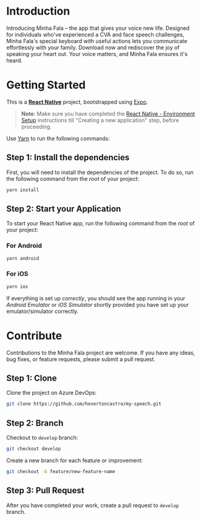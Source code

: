 # Introduction
Introducing Minha Fala – the app that gives your voice new life. Designed for individuals who've experienced a CVA and face speech challenges, Minha Fala's special keyboard with useful actions lets you communicate effortlessly with your family. Download now and rediscover the joy of speaking your heart out. Your voice matters, and Minha Fala ensures it's heard.

# Getting Started

This is a [**React Native**](https://reactnative.dev) project, bootstrapped using [Expo](https://expo.dev/).

>**Note**: Make sure you have completed the [React Native - Environment Setup](https://reactnative.dev/docs/0.71/environment-setup) instructions till "Creating a new application" step, before proceeding.

Use [Yarn](https://yarnpkg.com/) to run the following commands:

## Step 1: Install the dependencies
First, you will need to install the dependencies of the project. To do so, run the following command from the _root_ of your project:

```bash
yarn install
```
## Step 2: Start your Application
To start your React Native app, run the following command from the _root_ of your project:

### For Android
```bash
yarn android
```

### For iOS
```bash
yarn ios
```

If everything is set up _correctly_, you should see the app running in your _Android Emulator_ or _iOS Simulator_ shortly provided you have set up your emulator/simulator correctly.
# Contribute

Contributions to the Minha Fala project are welcome. If you have any ideas, bug fixes, or feature requests, please submit a pull request.

## Step 1: Clone

Clone the project on Azure DevOps:

```bash
git clone https://github.com/hevertoncastro/my-speech.git
```
## Step 2: Branch

Checkout to `develop` branch:

```bash
git checkout develop
```

Create a new branch for each feature or improvement:

```bash
git checkout -b feature/new-feature-name
```

## Step 3: Pull Request

After you have completed your work, create a pull request to `develop` branch.
